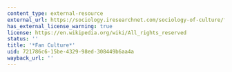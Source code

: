 ```yaml
---
content_type: external-resource
external_url: https://sociology.iresearchnet.com/sociology-of-culture/fan-culture
has_external_license_warning: true
license: https://en.wikipedia.org/wiki/All_rights_reserved
status: ''
title: '*Fan Culture*'
uid: 721786c6-15be-4329-98ed-308449b6aa4a
wayback_url: ''
---
```

